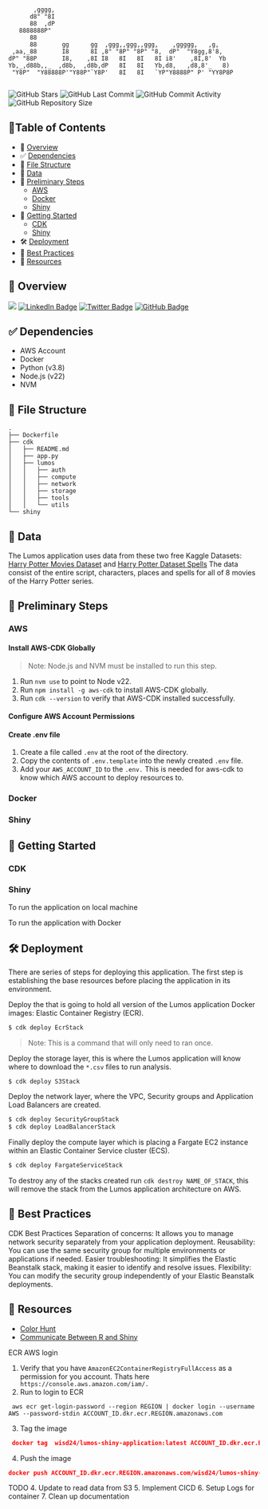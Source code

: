 ```text

       ,gggg,                                                  
      d8" "8I                                                  
      88  ,dP                                                  
   8888888P"                                                   
      88                                                       
      88       gg      gg  ,ggg,,ggg,,ggg,    ,ggggg,   ,g,    
 ,aa,_88       I8      8I ,8" "8P" "8P" "8,  dP"  "Y8gg,8'8,   
dP" "88P       I8,    ,8I I8   8I   8I   8I i8'    ,8I,8'  Yb  
Yb,_,d88b,,_  ,d8b,  ,d8b,dP   8I   8I   Yb,d8,   ,d8,8'_   8) 
 "Y8P"  "Y88888P'"Y88P"`Y8P'   8I   8I   `YP"Y8888P" P' "YY8P8P
                                                              
```

<p align="center">

![GitHub Stars](https://img.shields.io/github/stars/thestrugglingblack/lumos?style=plastic)
![GitHub Last Commit](https://img.shields.io/github/last-commit/thestrugglingblack/lumos?style=plastic)
![GitHub Commit Activity](https://img.shields.io/github/commit-activity/m/thestrugglingblack/lumos.svg)
![GitHub Repository Size](https://img.shields.io/github/repo-size/thestrugglingblack/lumos?style=plastic)
</p>

## 📍Table of Contents
* 👋 [Overview](#overview)
* ✅ [Dependencies](#dependencies)
* 🌵 [File Structure](#file-structure)
* 💾 [Data](#data)
* 🏃 [Preliminary Steps](#preliminary-steps)
  * [AWS](#aws)
  * [Docker](#docker)
  * [Shiny](#shiny)
* 🚀 [Getting Started](#getting-started)
  * [CDK](#cdk)
  * [Shiny](#shiny-1)
* 🛠 [Deployment](#deployment)
* 🔑 [Best Practices](#best-practices)
* 📑 [Resources](#resources)

## 👋 Overview
![](lumos_architecture.png)
[![LinkedIn Badge](https://img.shields.io/badge/LinkedIn-0077B5?style=flat&logo=linkedin&logoColor=white)](https://www.linkedin.com/in/zuri-hunter-748ba514)
[![Twitter Badge](https://img.shields.io/badge/Twitter-1DA1F2?style=flat&logo=twitter&logoColor=white)](https://x.com/ZuriHunter)
[![GitHub Badge](https://img.shields.io/badge/GitHub-100000?style=flat&logo=github&logoColor=white)](https://github.com/thestrugglingblack)

## ✅ Dependencies
* AWS Account
* Docker 
* Python (v3.8)
* Node.js (v22)
* NVM

## 🌵 File Structure
```text
.
├── Dockerfile
├── cdk
│   ├── README.md
│   ├── app.py
│   ├── lumos
│   │   ├── auth
│   │   ├── compute
│   │   ├── network
│   │   ├── storage
│   │   ├── tools
│   │   └── utils
└── shiny
```


## 💾 Data
The Lumos application uses data from these two free Kaggle Datasets: [Harry Potter Movies Dataset](https://www.kaggle.com/datasets/maricinnamon/harry-potter-movies-dataset) and [Harry Potter Dataset Spells](https://www.kaggle.com/datasets/electroclashh/harry-potter-dataset?resource=download&select=Spells.csv)
The data consist of the entire script, characters, places and spells for all of 8 movies of the Harry Potter series. 

##  🏃 Preliminary Steps

### AWS
#### Install AWS-CDK Globally
> Note: Node.js and NVM must be installed to run this step.

1. Run `nvm use` to point to Node v22.
2. Run `npm install -g aws-cdk` to install AWS-CDK globally.
3. Run `cdk --version` to verify that AWS-CDK installed successfully.

#### Configure AWS Account Permissions

#### Create .env file
1. Create a file called `.env` at the root of the directory.
2. Copy the contents of `.env.template` into the newly created `.env` file.
3. Add your `AWS_ACCOUNT_ID` to the `.env.` This is needed for aws-cdk to know which AWS account to deploy resources to.

### Docker
### Shiny
## 🚀 Getting Started
### CDK

### Shiny
To run the application on local machine


To run the application with Docker
## 🛠 Deployment
There are series of steps for deploying this application. The first step is establishing the base resources before placing the application in its environment.

Deploy the that is going to hold all version of the Lumos application Docker images: Elastic Container Registry (ECR). 
```bash
$ cdk deploy EcrStack
```
> Note: This is a command that will only need to ran once.

Deploy the storage layer, this is where the Lumos application will know where to download the `*.csv` files to run analysis.
```bash
$ cdk deploy S3Stack
```

Deploy the network layer, where the VPC, Security groups and Application Load Balancers are created.

```bash
$ cdk deploy SecurityGroupStack
$ cdk deploy LoadBalancerStack
````

Finally deploy the compute layer which is placing a Fargate EC2 instance within an Elastic Container Service cluster (ECS).
```bash
$ cdk deploy FargateServiceStack
```

To destroy any of the stacks created run `cdk destroy NAME_OF_STACK`, this will remove the stack from the Lumos application architecture on AWS. 

## 🔑 Best Practices
CDK Best Practices 
Separation of concerns: It allows you to manage network security separately from your application deployment.
Reusability: You can use the same security group for multiple environments or applications if needed.
Easier troubleshooting: It simplifies the Elastic Beanstalk stack, making it easier to identify and resolve issues.
Flexibility: You can modify the security group independently of your Elastic Beanstalk deployments.

## 📑 Resources
* [Color Hunt](https://colorhunt.co/palette/8cb9bdfefbf6ecb159b67352)
* [Communicate Between R and Shiny](https://unleash-shiny.rinterface.com/shiny-intro#:~:text=In%20practice%2C%20Shiny%20does%20not,can%20produce%20a%20simple%20histogram.)





ECR AWS login
1. Verify that you have `AmazonEC2ContainerRegistryFullAccess` as a permission for you account. Thats here ` https://console.aws.amazon.com/iam/.`
2. Run to login to ECR
```
 aws ecr get-login-password --region REGION | docker login --username AWS --password-stdin ACCOUNT_ID.dkr.ecr.REGION.amazonaws.com

```
3. Tag the image
```json
 docker tag  wisd24/lumos-shiny-application:latest ACCOUNT_ID.dkr.ecr.REGION.amazonaws.com/wisd24/lumos-shiny-application:latest
```
4. Push the image
```json
docker push ACCOUNT_ID.dkr.ecr.REGION.amazonaws.com/wisd24/lumos-shiny-application:latest
```




TODO
4. Update to read data from S3
5. Implement CICD
6. Setup Logs for container
7. Clean up documentation